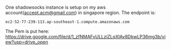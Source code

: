 One shadowsocks instance is setup on my aws account(accept.acm@gmail.com) in singapore region. The endpoint is:

```
ec2-52-77-239-113.ap-southeast-1.compute.amazonaws.com
```

The Pem is put here: https://drive.google.com/file/d/1_zfNMAFvULLziZLqXlAv8DkwLP36mg3b/view?usp=drive_open
